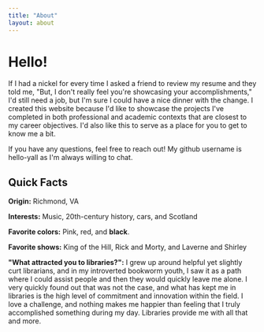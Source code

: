 ```yaml
---
title: "About"
layout: about
---
```

# Hello!
If I had a nickel for every time I asked a friend to review my resume and they told me, "But, I don't really feel you're showcasing your accomplishments," I'd still need a job, but I'm sure I could have a nice dinner with the change. I created this website because I'd like to showcase the projects I've completed in both professional and academic contexts that are closest to my career objectives. I'd also like this to serve as a place for you to get to know me a bit. 

If you have any questions, feel free to reach out! My github username is hello-yall as I'm always willing to chat.

## Quick Facts
**Origin:** Richmond, VA  

**Interests:** Music, 20th-century history, cars, and Scotland  

**Favorite colors:** Pink, red, and **black**.  

**Favorite shows:** King of the Hill, Rick and Morty, and Laverne and Shirley  

**"What attracted you to libraries?":** I grew up around helpful yet slightly curt librarians, and in my introverted bookworm youth, I saw it as a path where I could assist people and then they would quickly leave me alone. I very quickly found out that was not the case, and what has kept me in libraries is the high level of commitment and innovation within the field. I love a challenge, and nothing makes me happier than feeling that I truly accomplished something during my day. Libraries provide me with all that and more.  
